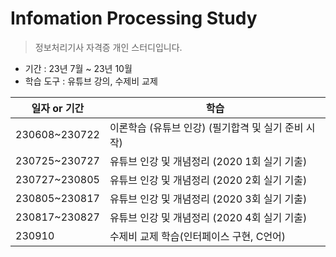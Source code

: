 # Infomation Processing Study

> 정보처리기사 자격증 개인 스터디입니다.

- 기간 : 23년 7월 ~ 23년 10월
- 학습 도구 : 유튜브 강의, 수제비 교제

| 일자 or 기간  | 학습                                                |
| ------------- | --------------------------------------------------- |
| 230608~230722 | 이론학습 (유튜브 인강) (필기합격 및 실기 준비 시작) |
| 230725~230727 | 유튜브 인강 및 개념정리 (2020 1회 실기 기출)        |
| 230727~230805 | 유튜브 인강 및 개념정리 (2020 2회 실기 기출)        |
| 230805~230817 | 유튜브 인강 및 개념정리 (2020 3회 실기 기출)        |
| 230817~230827 | 유튜브 인강 및 개념정리 (2020 4회 실기 기출)        |
| 230910        | 수제비 교제 학습(인터페이스 구현, C언어)            |
